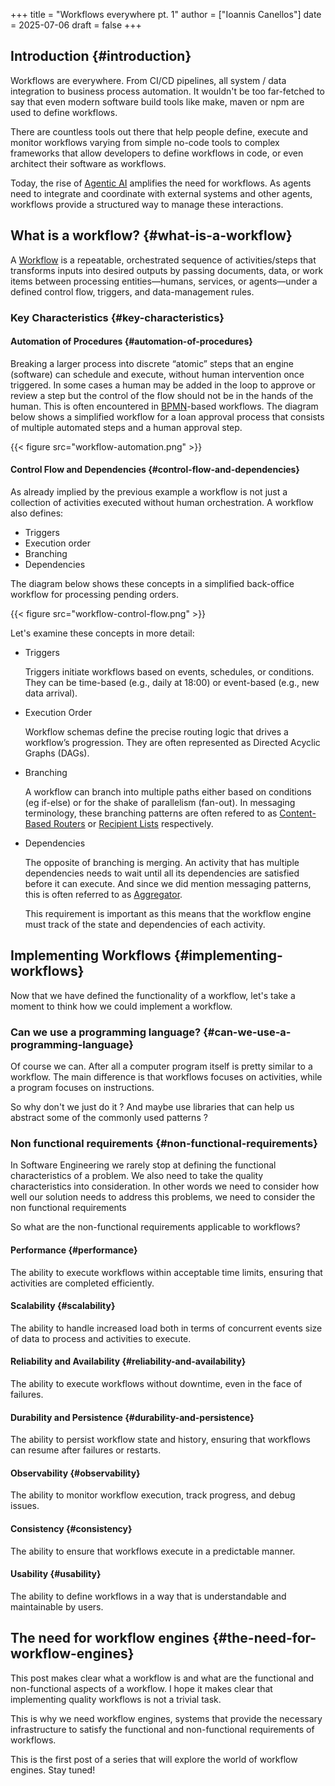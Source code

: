 +++
title = "Workflows everywhere pt. 1"
author = ["Ioannis Canellos"]
date = 2025-07-06
draft = false
+++

## Introduction {#introduction}

Workflows are everywhere. From CI/CD pipelines, all system / data integration to business process automation.
It wouldn't be too far-fetched to say that even modern software build tools
like make, maven or npm are used to define workflows.

There are countless tools out there that help people define,
execute and monitor workflows varying from simple no-code tools to complex
frameworks that allow developers to define workflows in code, or even architect
their software as workflows.

Today, the rise of [Agentic AI](https://en.wikipedia.org/wiki/Agentic_AI) amplifies the need for workflows. As
agents need to integrate and coordinate with external systems and other
agents, workflows provide a structured way to manage these interactions.


## What is a workflow? {#what-is-a-workflow}

A [Workflow](https://en.wikipedia.org/wiki/Workflow) is a repeatable, orchestrated sequence of activities/steps that
transforms inputs into desired outputs by passing documents, data, or work
items between processing entities—humans, services, or agents—under a defined
control flow, triggers, and data-management rules.


### Key Characteristics {#key-characteristics}


#### Automation of Procedures {#automation-of-procedures}

Breaking a larger process into discrete “atomic” steps that an engine (software)
can schedule and execute, without human intervention once triggered.
In some cases a human may be added in the loop to approve or review a step
but the control of the flow should not be in the hands of the human.
This is often encountered in [BPMN](https://en.wikipedia.org/wiki/Business_Process_Model_and_Notation)-based
workflows. The diagram below shows a simplified workflow for a loan approval
process that consists of multiple automated steps and a human approval step.

{{< figure src="workflow-automation.png" >}}


#### Control Flow and Dependencies {#control-flow-and-dependencies}

As already implied by the previous example a workflow is not just a collection
of activities executed without human orchestration. A workflow also defines:

-   Triggers
-   Execution order
-   Branching
-   Dependencies

The diagram below shows these concepts in a simplified back-office workflow
for processing pending orders.

{{< figure src="workflow-control-flow.png" >}}

Let's examine these concepts in more detail:

<!--list-separator-->

-  Triggers

    Triggers initiate workflows based on events, schedules, or conditions.
    They can be time-based (e.g., daily at 18:00) or event-based (e.g., new
    data arrival).

<!--list-separator-->

-  Execution Order

    Workflow schemas define the precise routing logic that drives a workflow’s
    progression. They are often represented as Directed Acyclic Graphs (DAGs).

<!--list-separator-->

-  Branching

    A workflow can branch into multiple paths either based on conditions (eg
    if-else) or for the shake of parallelism (fan-out). In messaging terminology,
    these branching patterns are often refered to as [Content-Based Routers](https://www.enterpriseintegrationpatterns.com/patterns/messaging/ContentBasedRouter.html) or
    [Recipient Lists](https://www.enterpriseintegrationpatterns.com/patterns/messaging/RecipientList.html) respectively.

<!--list-separator-->

-  Dependencies

    The opposite of branching is merging. An activity that has multiple dependencies
    needs to wait until all its dependencies are satisfied before it can execute.
    And since we did mention messaging patterns, this is often referred to as
    [Aggregator](https://www.enterpriseintegrationpatterns.com/patterns/messaging/Aggregator.html).

    This requirement is important as this means that the workflow engine must track of
    the state and dependencies of each activity.


## Implementing Workflows {#implementing-workflows}

Now that we have defined the functionality of a workflow, let's take a
moment to think how we could implement a workflow.


### Can we use a programming language? {#can-we-use-a-programming-language}

Of course we can. After all a computer program itself is pretty similar to a workflow. The main
difference is that workflows focuses on activities, while a program focuses on instructions.

So why don't we just do it ? And maybe use libraries that can help us abstract some of the commonly used patterns ?


### Non functional requirements {#non-functional-requirements}

In Software Engineering we rarely stop at defining the functional characteristics
of a problem. We also need to take the quality characteristics into consideration.
In other words we need to consider how well our solution needs to address
this problems, we need to consider the non functional requirements

So what are the non-functional requirements applicable to workflows?


#### Performance {#performance}

The ability to execute workflows within acceptable time limits, ensuring
that activities are completed efficiently.


#### Scalability {#scalability}

The ability to handle increased load both in terms of concurrent events
size of data to process and activities to execute.


#### Reliability and Availability {#reliability-and-availability}

The ability to execute workflows without downtime, even in the face of failures.


#### Durability and Persistence {#durability-and-persistence}

The ability to persist workflow state and history, ensuring that workflows
can resume after failures or restarts.


#### Observability {#observability}

The ability to monitor workflow execution, track progress, and debug issues.


#### Consistency {#consistency}

The ability to ensure that workflows execute in a predictable manner.


#### Usability {#usability}

The ability to define workflows in a way that is understandable and maintainable
by users.


## The need for workflow engines {#the-need-for-workflow-engines}

This post makes clear what a workflow is and what are the functional and non-functional
aspects of a workflow. I hope it makes clear that implementing quality workflows is not a trivial task.

This is why we need workflow engines, systems that provide the necessary infrastructure to satisfy the
functional and non-functional requirements of workflows.

This is the first post of a series that will explore the world of workflow engines.
Stay tuned!
